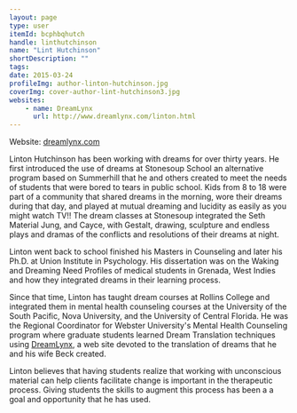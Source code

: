```yaml
---
layout: page
type: user
itemId: bcphbqhutch
handle: linthutchinson
name: "Lint Hutchinson"
shortDescription: ""
tags:
date: 2015-03-24
profileImg: author-linton-hutchinson.jpg
coverImg: cover-author-lint-hutchinson3.jpg
websites:
    - name: DreamLynx
      url: http://www.dreamlynx.com/linton.html
---
```


Website: [dreamlynx.com](http://www.dreamlynx.com)

Linton Hutchinson has been working with dreams for over thirty years. He first introduced the use of dreams at Stonesoup School an alternative program based on Summerhill that he and others created to meet the needs of students that were bored to tears in public school. Kids from 8 to 18 were part of a community that shared dreams in the morning, wore their dreams during that day, and played at mutual dreaming and lucidity as easily as you might watch TV!! The dream classes at Stonesoup integrated the Seth Material Jung, and Cayce, with Gestalt, drawing, sculpture and endless plays and dramas of the conflicts and resolutions of their dreams at night.

Linton went back to school finished his Masters in Counseling and later his Ph.D. at Union Institute in Psychology. His dissertation was on the Waking and Dreaming Need Profiles of medical students in Grenada, West Indies and how they integrated dreams in their learning process.

Since that time, Linton has taught dream courses at Rollins College and integrated them in mental health counseling courses at the University of the South Pacific, Nova University, and the University of Central Florida. He was the Regional Coordinator for Webster University's Mental Health Counseling program where graduate students learned Dream Translation techniques using [DreamLynx](http://www.Dreamlynx.com), a web site devoted to the translation of dreams that he and his wife Beck created.

Linton believes that having students realize that working with unconscious material can help clients facilitate change is important in the therapeutic process. Giving students the skills to augment this process has been a a goal and opportunity that he has used.
